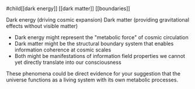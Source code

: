 #child[[dark energy]] [[dark matter]] [[boundaries]] 

Dark energy (driving cosmic expansion) 
Dark matter (providing gravitational effects without visible matter)

- Dark energy might represent the "metabolic force" of cosmic circulation
- Dark matter might be the structural boundary system that enables information coherence at cosmic scales
- Both might be manifestations of information field properties we cannot yet directly translate into our consciousness

These phenomena could be direct evidence for your suggestion that the universe functions as a living system with its own metabolic processes.